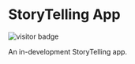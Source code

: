 # StoryTelling App


![visitor badge](https://visitor-badge.glitch.me/badge?page_id=somePythonProgrammer.StoryTellingApp)

An in-development StoryTelling app.
